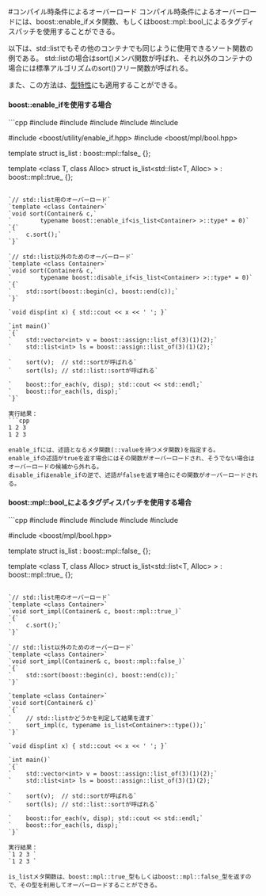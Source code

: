 #コンパイル時条件によるオーバーロード
コンパイル時条件によるオーバーロードには、boost::enable_ifメタ関数、もしくはboost::mpl::bool_によるタグディスパッチを使用することができる。

以下は、std::listでもその他のコンテナでも同じように使用できるソート関数の例である。
std::listの場合はsort()メンバ関数が呼ばれ、それ以外のコンテナの場合には標準アルゴリズムのsort()フリー関数が呼ばれる。

また、この方法は、[型特性](https://sites.google.com/site/boostjp/tips/type_traits)にも適用することができる。

<h4>boost::enable_ifを使用する場合</h4>
```cpp
#include <iostream>
#include <vector>
#include <list>
#include <boost/assign/list_of.hpp>
#include <boost/range/algorithm.hpp>

#include <boost/utility/enable_if.hpp>
#include <boost/mpl/bool.hpp>

template <class Container>
struct is_list : boost::mpl::false_ {};

template <class T, class Alloc>
struct is_list<std::list<T, Alloc> > : boost::mpl::true_ {};
```

`// std::list用のオーバーロード`
`template <class Container>`
`void sort(Container& c,`
`        typename boost::enable_if<is_list<Container> >::type* = 0)`
`{`
`    c.sort();`
`}`

`// std::list以外のためのオーバーロード`
`template <class Container>`
`void sort(Container& c,`
`        typename boost::disable_if<is_list<Container> >::type* = 0)`
`{`
`    std::sort(boost::begin(c), boost::end(c));`
`}`

`void disp(int x) { std::cout << x << ' '; }`

`int main()`
`{`
`    std::vector<int> v = boost::assign::list_of(3)(1)(2);`
`    std::list<int> ls = boost::assign::list_of(3)(1)(2);`

`    sort(v);  // std::sortが呼ばれる`
`    sort(ls); // std::list::sortが呼ばれる`

`    boost::for_each(v, disp); std::cout << std::endl;`
`    boost::for_each(ls, disp);`
`}`

実行結果：
```cpp
1 2 3 
1 2 3 

enable_ifには、述語となるメタ関数(::valueを持つメタ関数)を指定する。
enable_ifの述語がtrueを返す場合にはその関数がオーバーロードされ、そうでない場合はオーバーロードの候補から外れる。
disable_ifはenable_ifの逆で、述語がfalseを返す場合にその関数がオーバーロードされる。
```

<h4>boost::mpl::bool_によるタグディスパッチを使用する場合</h4>
```cpp
#include <iostream>
#include <vector>
#include <list>
#include <boost/assign/list_of.hpp>
#include <boost/range/algorithm.hpp>

#include <boost/mpl/bool.hpp>

template <class Container>
struct is_list : boost::mpl::false_ {};

template <class T, class Alloc>
struct is_list<std::list<T, Alloc> > : boost::mpl::true_ {};
```

`// std::list用のオーバーロード`
`template <class Container>`
`void sort_impl(Container& c, boost::mpl::true_)`
`{`
`    c.sort();`
`}`

`// std::list以外のためのオーバーロード`
`template <class Container>`
`void sort_impl(Container& c, boost::mpl::false_)`
`{`
`    std::sort(boost::begin(c), boost::end(c));`
`}`

`template <class Container>`
`void sort(Container& c)`
`{`
`    // std::listかどうかを判定して結果を渡す`
`    sort_impl(c, typename is_list<Container>::type());`
`}`

`void disp(int x) { std::cout << x << ' '; }`

`int main()`
`{`
`    std::vector<int> v = boost::assign::list_of(3)(1)(2);`
`    std::list<int> ls = boost::assign::list_of(3)(1)(2);`

`    sort(v);  // std::sortが呼ばれる`
`    sort(ls); // std::list::sortが呼ばれる`

`    boost::for_each(v, disp); std::cout << std::endl;`
`    boost::for_each(ls, disp);`
`}`

実行結果：
`1 2 3 `
`1 2 3 `

is_listメタ関数は、boost::mpl::true_型もしくはboost::mpl::false_型を返すので、その型を利用してオーバーロードすることができる。

